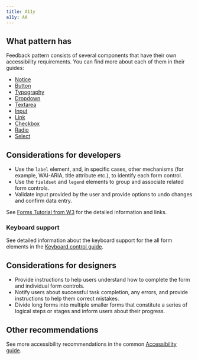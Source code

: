 ```yaml
---
title: A11y
a11y: AA
---
```


## What pattern has

Feedback pattern consists of several components that have their own accessibility requirements. You can find more about each of them in their guides:

- [Notice](/components/notice/notice-a11y)
- [Button](/components/button/button-a11y)
- [Typography](/style/typography/typography-a11y)
- [Dropdown](/components/dropdown/dropdown-a11y)
- [Textarea](/components/textarea/textarea-a11y)
- [Input](/components/input/input-a11y)
- [Link](/components/link/link-a11y)
- [Checkbox](/components/checkbox/checkbox-a11y)
- [Radio](/components/radio/radio-a11y)
- [Select](/components/select/select-a11y)

## Considerations for developers

- Use the `label` element, and, in specific cases, other mechanisms (for example, WAI-ARIA, title attribute etc.), to identify each form control.
- Use the `fieldset` and `legend` elements to group and associate related form controls.
- Validate input provided by the user and provide options to undo changes and confirm data entry.

See [Forms Tutorial from W3](https://www.w3.org/WAI/tutorials/forms/) for the detailed information and links.

### Keyboard support

See detailed information about the keyboard support for the all form elements in the [Keyboard control guide](/core-principles/a11y/a11y-keyboard/).

## Considerations for designers

- Provide instructions to help users understand how to complete the form and individual form controls.
- Notify users about successful task completion, any errors, and provide instructions to help them correct mistakes.
- Divide long forms into multiple smaller forms that constitute a series of logical steps or stages and inform users about their progress.

## Other recommendations

See more accessibility recommendations in the common [Accessibility guide](/core-principles/a11y/).
